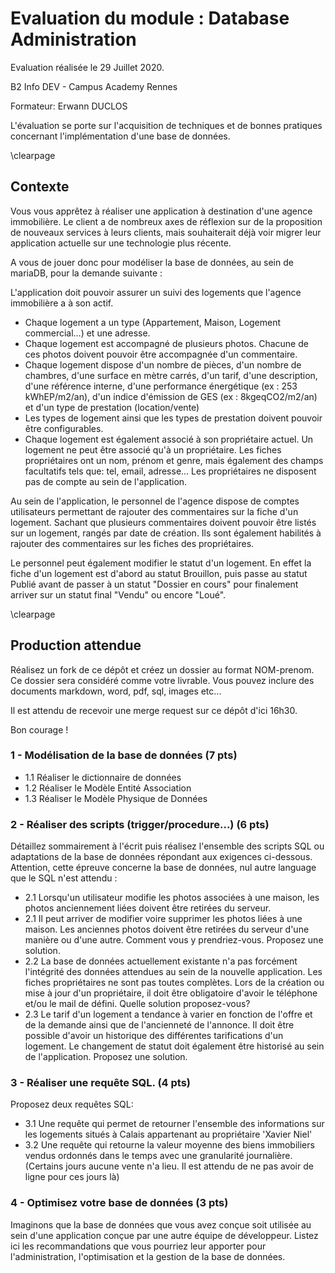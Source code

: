 # Evaluation du module : Database Administration
Evaluation réalisée le 29 Juillet 2020.

B2 Info DEV - Campus Academy Rennes

Formateur: Erwann DUCLOS

L'évaluation se porte sur l'acquisition de techniques et de bonnes pratiques concernant l'implémentation d'une base de données.

\clearpage
## Contexte

Vous vous apprêtez à réaliser une application à destination d'une agence immobilière.
Le client a de nombreux axes de réflexion sur de la proposition de nouveaux services à leurs clients,  mais souhaiterait déjà voir migrer leur application actuelle sur une technologie plus récente. 

A vous de jouer donc pour modéliser la base de données, au sein de mariaDB, pour la demande suivante :

L'application doit pouvoir assurer un suivi des logements que l'agence immobilière a à son actif. 

* Chaque logement a un type (Appartement, Maison, Logement commercial...) et une adresse.
* Chaque logement est accompagné de plusieurs photos. Chacune de ces photos doivent pouvoir être accompagnée d'un commentaire. 
* Chaque logement dispose d'un nombre de pièces, d'un nombre de chambres, d'une surface en mètre carrés, d'un tarif, d'une description, d'une référence interne, d'une performance énergétique (ex : 253 kWhEP/m2/an), d'un indice d'émission de GES (ex : 8kgeqCO2/m2/an) et d'un type de prestation (location/vente)
* Les types de logement ainsi que les types de prestation doivent pouvoir être configurables.
* Chaque logement est également associé à son propriétaire actuel. Un logement ne peut être associé qu'à un propriétaire.
Les fiches propriétaires ont un nom, prénom et genre, mais également des champs facultatifs tels que: tel, email, adresse... Les propriétaires ne disposent pas de compte au sein de l'application.

Au sein de l'application, le personnel de l'agence dispose de comptes utilisateurs permettant de rajouter des commentaires sur la fiche d'un logement. Sachant que plusieurs commentaires doivent pouvoir être listés sur un logement, rangés par date de création.
Ils sont également habilités à rajouter des commentaires sur les fiches des propriétaires.

Le personnel peut également modifier le statut d'un logement. En effet la fiche d'un logement est d'abord au statut Brouillon, puis passe au statut Publié avant de passer à un statut "Dossier en cours" pour finalement arriver sur un statut final "Vendu" ou encore "Loué".

\clearpage
## Production attendue

Réalisez un fork de ce dépôt et créez un dossier au format NOM-prenom. Ce dossier sera considéré comme votre livrable. Vous pouvez inclure des documents markdown, word, pdf, sql, images etc...

Il est attendu de recevoir une merge request sur ce dépôt d'ici 16h30. 

Bon courage !

### 1 - Modélisation de la base de données (7 pts)

 - 1.1 Réaliser le dictionnaire de données
 - 1.2 Réaliser le Modèle Entité Association
 - 1.3 Réaliser le Modèle Physique de Données

### 2 - Réaliser des scripts (trigger/procedure...) (6 pts)

Détaillez sommairement à l'écrit puis réalisez l'ensemble des scripts SQL ou adaptations de la base de données répondant aux exigences ci-dessous. Attention, cette épreuve concerne la base de données, nul autre language que le SQL n'est attendu : 

 - 2.1 Lorsqu'un utilisateur modifie les photos associées à une maison, les photos anciennement liées doivent être retirées du serveur. 
 - 2.1 Il peut arriver de modifier voire supprimer les photos liées à une maison. Les anciennes photos doivent être retirées du serveur d'une manière ou d'une autre. Comment vous y prendriez-vous. Proposez une solution.
 - 2.2 La base de données actuellement existante n'a pas forcément l'intégrité des données attendues au sein de la nouvelle application. Les fiches propriétaires ne sont pas toutes complètes. Lors de la création ou mise à jour d'un propriétaire, il doit être obligatoire d'avoir le téléphone et/ou le mail de défini. Quelle solution proposez-vous?
 - 2.3 Le tarif d'un logement a tendance à varier en fonction de l'offre et de la demande ainsi que de l'ancienneté de l'annonce. Il doit être possible d'avoir un historique des différentes tarifications d'un logement. Le changement de statut doit également être historisé au sein de l'application. Proposez une solution.

### 3 - Réaliser une requête SQL. (4 pts)

Proposez deux requêtes SQL:

- 3.1 Une requête qui permet de retourner l'ensemble des informations sur les logements situés à Calais appartenant au propriétaire 'Xavier Niel'
- 3.2 Une requête qui retourne la valeur moyenne des biens immobiliers vendus ordonnés dans le temps avec une granularité journalière. (Certains jours aucune vente n'a lieu. Il est attendu de ne pas avoir de ligne pour ces jours là)

### 4 - Optimisez votre base de données (3 pts)

Imaginons que la base de données que vous avez conçue soit utilisée au sein d'une application conçue par une autre équipe de développeur.
Listez ici les recommandations que vous pourriez leur apporter pour l'administration, l'optimisation et la gestion de la base de données.
 

